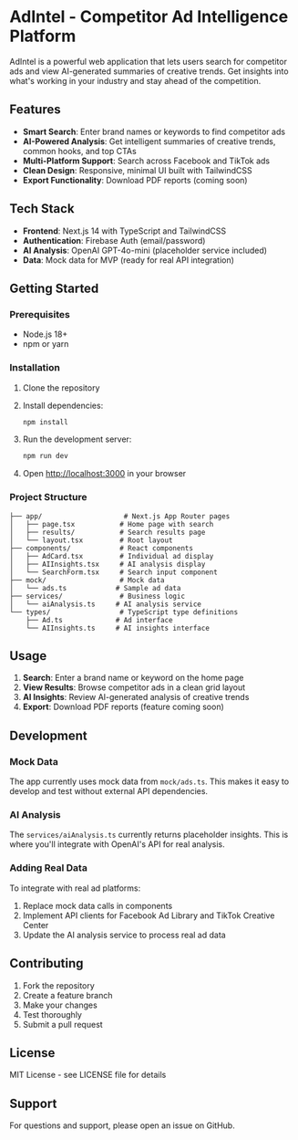 # AdIntel - Competitor Ad Intelligence Platform

AdIntel is a powerful web application that lets users search for competitor ads and view AI-generated summaries of creative trends. Get insights into what's working in your industry and stay ahead of the competition.

## Features

- **Smart Search**: Enter brand names or keywords to find competitor ads
- **AI-Powered Analysis**: Get intelligent summaries of creative trends, common hooks, and top CTAs
- **Multi-Platform Support**: Search across Facebook and TikTok ads
- **Clean Design**: Responsive, minimal UI built with TailwindCSS
- **Export Functionality**: Download PDF reports (coming soon)

## Tech Stack

- **Frontend**: Next.js 14 with TypeScript and TailwindCSS
- **Authentication**: Firebase Auth (email/password)
- **AI Analysis**: OpenAI GPT-4o-mini (placeholder service included)
- **Data**: Mock data for MVP (ready for real API integration)

## Getting Started

### Prerequisites

- Node.js 18+ 
- npm or yarn

### Installation

1. Clone the repository
2. Install dependencies:
   ```bash
   npm install
   ```

3. Run the development server:
   ```bash
   npm run dev
   ```

4. Open [http://localhost:3000](http://localhost:3000) in your browser

### Project Structure

```
├── app/                    # Next.js App Router pages
│   ├── page.tsx           # Home page with search
│   ├── results/           # Search results page
│   └── layout.tsx         # Root layout
├── components/            # React components
│   ├── AdCard.tsx         # Individual ad display
│   ├── AIInsights.tsx     # AI analysis display
│   └── SearchForm.tsx     # Search input component
├── mock/                  # Mock data
│   └── ads.ts            # Sample ad data
├── services/              # Business logic
│   └── aiAnalysis.ts     # AI analysis service
└── types/                 # TypeScript type definitions
    ├── Ad.ts             # Ad interface
    └── AIInsights.ts     # AI insights interface
```

## Usage

1. **Search**: Enter a brand name or keyword on the home page
2. **View Results**: Browse competitor ads in a clean grid layout
3. **AI Insights**: Review AI-generated analysis of creative trends
4. **Export**: Download PDF reports (feature coming soon)

## Development

### Mock Data

The app currently uses mock data from `mock/ads.ts`. This makes it easy to develop and test without external API dependencies.

### AI Analysis

The `services/aiAnalysis.ts` currently returns placeholder insights. This is where you'll integrate with OpenAI's API for real analysis.

### Adding Real Data

To integrate with real ad platforms:

1. Replace mock data calls in components
2. Implement API clients for Facebook Ad Library and TikTok Creative Center
3. Update the AI analysis service to process real ad data

## Contributing

1. Fork the repository
2. Create a feature branch
3. Make your changes
4. Test thoroughly
5. Submit a pull request

## License

MIT License - see LICENSE file for details

## Support

For questions and support, please open an issue on GitHub.
